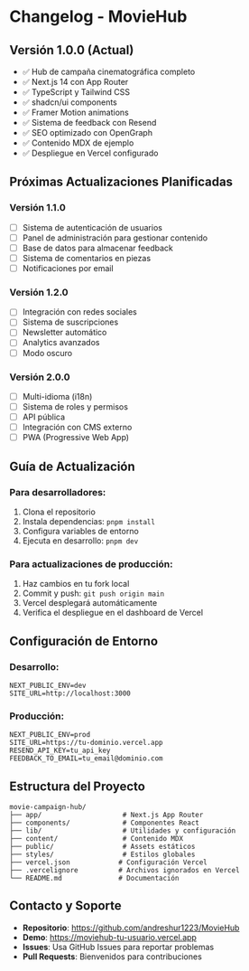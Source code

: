 # Changelog - MovieHub

## Versión 1.0.0 (Actual)
- ✅ Hub de campaña cinematográfica completo
- ✅ Next.js 14 con App Router
- ✅ TypeScript y Tailwind CSS
- ✅ shadcn/ui components
- ✅ Framer Motion animations
- ✅ Sistema de feedback con Resend
- ✅ SEO optimizado con OpenGraph
- ✅ Contenido MDX de ejemplo
- ✅ Despliegue en Vercel configurado

## Próximas Actualizaciones Planificadas

### Versión 1.1.0
- [ ] Sistema de autenticación de usuarios
- [ ] Panel de administración para gestionar contenido
- [ ] Base de datos para almacenar feedback
- [ ] Sistema de comentarios en piezas
- [ ] Notificaciones por email

### Versión 1.2.0
- [ ] Integración con redes sociales
- [ ] Sistema de suscripciones
- [ ] Newsletter automático
- [ ] Analytics avanzados
- [ ] Modo oscuro

### Versión 2.0.0
- [ ] Multi-idioma (i18n)
- [ ] Sistema de roles y permisos
- [ ] API pública
- [ ] Integración con CMS externo
- [ ] PWA (Progressive Web App)

## Guía de Actualización

### Para desarrolladores:
1. Clona el repositorio
2. Instala dependencias: `pnpm install`
3. Configura variables de entorno
4. Ejecuta en desarrollo: `pnpm dev`

### Para actualizaciones de producción:
1. Haz cambios en tu fork local
2. Commit y push: `git push origin main`
3. Vercel desplegará automáticamente
4. Verifica el despliegue en el dashboard de Vercel

## Configuración de Entorno

### Desarrollo:
```env
NEXT_PUBLIC_ENV=dev
SITE_URL=http://localhost:3000
```

### Producción:
```env
NEXT_PUBLIC_ENV=prod
SITE_URL=https://tu-dominio.vercel.app
RESEND_API_KEY=tu_api_key
FEEDBACK_TO_EMAIL=tu_email@dominio.com
```

## Estructura del Proyecto

```
movie-campaign-hub/
├── app/                    # Next.js App Router
├── components/             # Componentes React
├── lib/                    # Utilidades y configuración
├── content/                # Contenido MDX
├── public/                 # Assets estáticos
├── styles/                 # Estilos globales
├── vercel.json            # Configuración Vercel
├── .vercelignore          # Archivos ignorados en Vercel
└── README.md              # Documentación
```

## Contacto y Soporte

- **Repositorio**: https://github.com/andreshur1223/MovieHub
- **Demo**: https://moviehub-tu-usuario.vercel.app
- **Issues**: Usa GitHub Issues para reportar problemas
- **Pull Requests**: Bienvenidos para contribuciones
